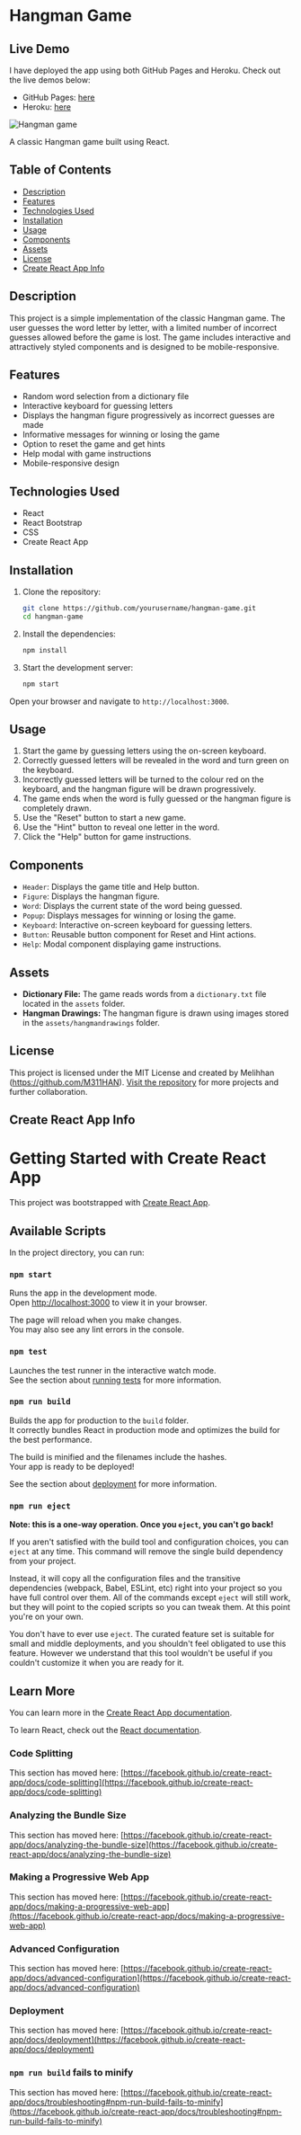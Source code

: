 # Hangman Game

## Live Demo

I have deployed the app using both GitHub Pages and Heroku. Check out the live demos below:

- GitHub Pages: [here](https://M311HAN.github.io/react-hangman/)
- Heroku: [here](https://pure-eyrie-99914-9562340171be.herokuapp.com)


![Hangman game](public/hangman.png)

A classic Hangman game built using React.

## Table of Contents
- [Description](#description)
- [Features](#features)
- [Technologies Used](#technologies-used)
- [Installation](#installation)
- [Usage](#usage)
- [Components](#components)
- [Assets](#assets)
- [License](#license)
- [Create React App Info](#create-react-app-info)

## Description

This project is a simple implementation of the classic Hangman game. The user guesses the word letter by letter, with a limited number of incorrect guesses allowed before the game is lost. The game includes interactive and attractively styled components and is designed to be mobile-responsive.

## Features

- Random word selection from a dictionary file
- Interactive keyboard for guessing letters
- Displays the hangman figure progressively as incorrect guesses are made
- Informative messages for winning or losing the game
- Option to reset the game and get hints
- Help modal with game instructions
- Mobile-responsive design

## Technologies Used

- React
- React Bootstrap
- CSS
- Create React App

## Installation

1. Clone the repository:
    ```bash
    git clone https://github.com/yourusername/hangman-game.git
    cd hangman-game
    ```

2. Install the dependencies:
    ```bash
    npm install
    ```

3. Start the development server:
    ```bash
    npm start
    ```
Open your browser and navigate to `http://localhost:3000`.

## Usage

1. Start the game by guessing letters using the on-screen keyboard.
2. Correctly guessed letters will be revealed in the word and turn green on the keyboard.
3. Incorrectly guessed letters will be turned to the colour red on the keyboard, and the hangman figure will be drawn progressively.
4. The game ends when the word is fully guessed or the hangman figure is completely drawn.
5. Use the "Reset" button to start a new game.
6. Use the "Hint" button to reveal one letter in the word.
7. Click the "Help" button for game instructions.

## Components

- `Header`: Displays the game title and Help button.
- `Figure`: Displays the hangman figure.
- `Word`: Displays the current state of the word being guessed.
- `Popup`: Displays messages for winning or losing the game.
- `Keyboard`: Interactive on-screen keyboard for guessing letters.
- `Button`: Reusable button component for Reset and Hint actions.
- `Help`: Modal component displaying game instructions.

## Assets

- **Dictionary File:** The game reads words from a `dictionary.txt` file located in the `assets` folder.
- **Hangman Drawings:** The hangman figure is drawn using images stored in the `assets/hangmandrawings` folder.

## License

This project is licensed under the MIT License and created by Melihhan (https://github.com/M311HAN). [Visit the repository](https://github.com/M311HAN?tab=repositories) for more projects and further collaboration.

## Create React App Info

# Getting Started with Create React App

This project was bootstrapped with [Create React App](https://github.com/facebook/create-react-app).

## Available Scripts

In the project directory, you can run:

### `npm start`

Runs the app in the development mode.\
Open [http://localhost:3000](http://localhost:3000) to view it in your browser.

The page will reload when you make changes.\
You may also see any lint errors in the console.

### `npm test`

Launches the test runner in the interactive watch mode.\
See the section about [running tests](https://facebook.github.io/create-react-app/docs/running-tests) for more information.

### `npm run build`

Builds the app for production to the `build` folder.\
It correctly bundles React in production mode and optimizes the build for the best performance.

The build is minified and the filenames include the hashes.\
Your app is ready to be deployed!

See the section about [deployment](https://facebook.github.io/create-react-app/docs/deployment) for more information.

### `npm run eject`

**Note: this is a one-way operation. Once you `eject`, you can't go back!**

If you aren't satisfied with the build tool and configuration choices, you can `eject` at any time. This command will remove the single build dependency from your project.

Instead, it will copy all the configuration files and the transitive dependencies (webpack, Babel, ESLint, etc) right into your project so you have full control over them. All of the commands except `eject` will still work, but they will point to the copied scripts so you can tweak them. At this point you're on your own.

You don't have to ever use `eject`. The curated feature set is suitable for small and middle deployments, and you shouldn't feel obligated to use this feature. However we understand that this tool wouldn't be useful if you couldn't customize it when you are ready for it.

## Learn More

You can learn more in the [Create React App documentation](https://facebook.github.io/create-react-app/docs/getting-started).

To learn React, check out the [React documentation](https://reactjs.org/).

### Code Splitting

This section has moved here: [https://facebook.github.io/create-react-app/docs/code-splitting](https://facebook.github.io/create-react-app/docs/code-splitting)

### Analyzing the Bundle Size

This section has moved here: [https://facebook.github.io/create-react-app/docs/analyzing-the-bundle-size](https://facebook.github.io/create-react-app/docs/analyzing-the-bundle-size)

### Making a Progressive Web App

This section has moved here: [https://facebook.github.io/create-react-app/docs/making-a-progressive-web-app](https://facebook.github.io/create-react-app/docs/making-a-progressive-web-app)

### Advanced Configuration

This section has moved here: [https://facebook.github.io/create-react-app/docs/advanced-configuration](https://facebook.github.io/create-react-app/docs/advanced-configuration)

### Deployment

This section has moved here: [https://facebook.github.io/create-react-app/docs/deployment](https://facebook.github.io/create-react-app/docs/deployment)

### `npm run build` fails to minify

This section has moved here: [https://facebook.github.io/create-react-app/docs/troubleshooting#npm-run-build-fails-to-minify](https://facebook.github.io/create-react-app/docs/troubleshooting#npm-run-build-fails-to-minify)
